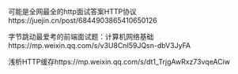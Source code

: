 可能是全网最全的http面试答案HTTP协议https://juejin.cn/post/6844903865410650126

字节跳动最爱考的前端面试题：计算机网络基础https://mp.weixin.qq.com/s/v3U8CnI59JQsn-dbV3JyFA

浅析HTTP缓存https://mp.weixin.qq.com/s/dt1_TrjgAwRxz73vqeACiw

